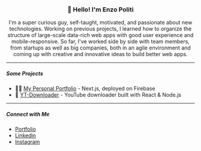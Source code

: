 <h3 align="center">👋 Hello! I'm Enzo Politi</h3>
<p align="center">
I'm a super curious guy, self-taught, motivated, and passionate about new technologies.
Working on previous projects, I learned how to organize the structure of large-scale data-rich web apps with good user experience and mobile-responsive.
So far, I've worked side by side with team members, from startups as well as big companies, both in an agile environment and coming up with creative and innovative ideas to build better web apps.
</p>

---

##### Some Projects
<!--START_SECTION:projects-->
* 👋🏻 [My Personal Portfolio](https://github.com/EapRules/Personal-Portfolio) - Next.js, deployed on Firebase
* 🎵 [YT-Downloader](https://github.com/EapRules/Youtubeast) - YouTube downloader built with React & Node.js
<!--END_SECTION:projects-->

---

##### Connect with Me
<!--START_SECTION:connect-->
* [Portfolio](https://www.eaprules.com) <br/>
* [Linkedin](https://www.linkedin.com/in/eaprules/) <br/>
* [Instagram](https://www.instagram.com/eaprules/) <br/>
<!--END_SECTION:connect-->




